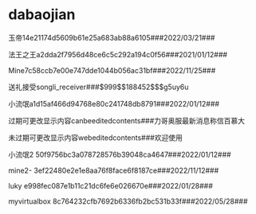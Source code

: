 # dabaojian
<p>玉帝14e21174d5609b61e25a683ab88a6105###2022/03/21###</p>
<p>法王之王a2dda2f7956d48ce6c5c292a194c0f56###2021/01/12###</p>
<p>Mine7c58ccb7e00e747dde1044b056ac31bf###2022/11/25###</p>
<p>送礼接受songli_receiver###$999$$188452$$$g5uy6u</p>
<p>小流氓a1d15af466d94768e80c241748db8791###2022/01/12###</p>
<p>过期可更改显示内容canbeeditedcontents###力哥奥服最新消息称信百慕大</p>
<p>未过期可更改显示内容webeditedcontents###欢迎使用</p>
<p>小流氓2 50f9756bc3a078728576b39048ca4647###2022/01/12###</p>
<p>mine2- 3ef22480e2e1e8aa76f8face6f8187ce###2022/11/12###</p>
<p>luky e998fec087e1b11c21dc6fe6e026670e###2022/01/28###</p>
<p>myvirtualbox 8c764232cfb7692b6336fb2bc531b33f###2022/05/28###</p>



